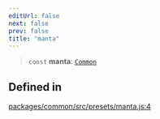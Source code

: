 ```yaml
---
editUrl: false
next: false
prev: false
title: "manta"
---
```


> `const` **manta**: [`Common`](/reference/tevm/common/type-aliases/common/)

## Defined in

[packages/common/src/presets/manta.js:4](https://github.com/qbzzt/tevm-monorepo/blob/main/packages/common/src/presets/manta.js#L4)
